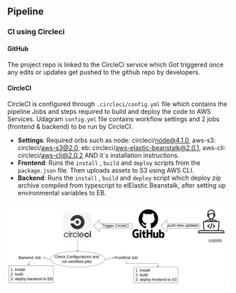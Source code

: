 ## Pipeline
### CI using Circleci
#### GitHub
The project repo is linked to the CircleCi service which Got triggered once any edits or updates get pushed to
the github repo by developers.

#### CircleCI
CircleCI is configured through `.circleci/config.yml` file which contains the pipeline Jobs and steps required to build and deploy the code to AWS Services.
Udagram `config.yml` file contains workflow settings and  2 jobs (frontend & backend) to be run by CircleCI.
- **Settings**: Required orbs such as node: circleci/node@4.1.0, aws-s3: circleci/aws-s3@2.0, eb: circleci/aws-elastic-beanstalk@2.0.1, aws-cli: circleci/aws-cli@2.0.2 AND it`s installation instructions.
- **Frontend**: Runs the `install` , `build` and `deploy` scripts from the `package.json` file. Then uploads assets to S3 using AWS CLI.
- **Backend**: Runs the `install` , `build` and `deploy` script which deploy zip archive compiled from typescript to elElastic Beanstalk, after setting up environmental variables to EB.

![Pipeline](pipeline.png)